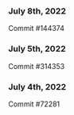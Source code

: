 ### July 8th, 2022

Commit #144374

### July 5th, 2022

Commit #314353


### July 4th, 2022

Commit #72281
